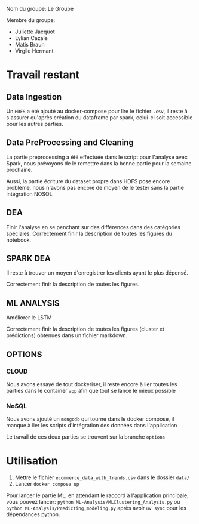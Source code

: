Nom du groupe: Le Groupe

Membre du groupe:
- Juliette Jacquot
- Lylian Cazale
- Matis Braun
- Virgile Hermant

# Travail restant

## Data Ingestion

Un `HDFS` a été ajouté au docker-compose pour lire le fichier `.csv`, il reste à s'assurer qu'après création du dataframe par spark, celui-ci soit accessible pour les autres parties.

## Data PreProcessing and Cleaning

La partie preprocessing a été effectuée dans le script pour l'analyse avec Spark, nous prévoyons de le remettre dans la bonne partie pour la semaine prochaine.

Aussi, la partie écriture du dataset propre dans HDFS pose encore problème, nous n'avons pas encore de moyen de le tester sans la partie intégration NOSQL

## DEA

Finir l'analyse en se penchant sur des différences dans des catégories spéciales.
Correctement finir la description de toutes les figures du notebook.

## SPARK DEA

Il reste à trouver un moyen d'enregistrer les clients ayant le plus dépensé.

Correctement finir la description de toutes les figures.

## ML ANALYSIS

Améliorer le LSTM

Correctement finir la description de toutes les figures (cluster et prédictions) obtenues dans un fichier markdown.

## OPTIONS

### CLOUD

Nous avons essayé de tout dockeriser, il reste encore à lier toutes les parties dans le container `app` afin que tout se lance le mieux possible

### NoSQL

Nous avons ajouté un `mongodb` qui tourne dans le docker compose, il manque à lier les scripts d'intégration des données dans l'application

Le travail de ces deux parties se trouvent sur la branche `options`

# Utilisation

1. Mettre le fichier `ecommerce_data_with_trends.csv` dans le dossier `data/`
2. Lancer `docker compose up`

Pour lancer le partie ML, en attendant le raccord à l'application principale, vous pouvez lancer:
`python ML-Analysis/MLClustering_Analysis.py` ou `python ML-Analysis/Predicting_modeling.py` après avoir `uv sync` pour les dépendances python.
